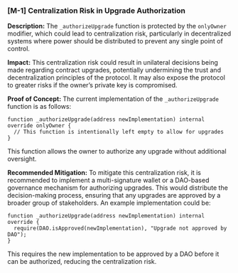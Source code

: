 ### [M-1] Centralization Risk in Upgrade Authorization

**Description:**
The `_authorizeUpgrade` function is protected by the `onlyOwner` modifier, which could lead to centralization risk,
particularly in decentralized systems where power should be distributed to prevent any single point of control.

**Impact:**
This centralization risk could result in unilateral decisions being made regarding contract upgrades, potentially
undermining the trust and decentralization principles of the protocol. It may also expose the protocol to greater risks
if the owner’s private key is compromised.

**Proof of Concept:**
The current implementation of the `_authorizeUpgrade` function is as follows:

```solidity
function _authorizeUpgrade(address newImplementation) internal override onlyOwner {
  // This function is intentionally left empty to allow for upgrades
}
```

This function allows the owner to authorize any upgrade without additional oversight.

**Recommended Mitigation:**
To mitigate this centralization risk, it is recommended to implement a multi-signature wallet or a DAO-based governance
mechanism for authorizing upgrades. This would distribute the decision-making process, ensuring that any upgrades are
approved by a broader group of stakeholders. An example implementation could be:

```solidity
function _authorizeUpgrade(address newImplementation) internal override {
  require(DAO.isApproved(newImplementation), "Upgrade not approved by DAO");
}
```

This requires the new implementation to be approved by a DAO before it can be authorized, reducing the centralization
risk.


